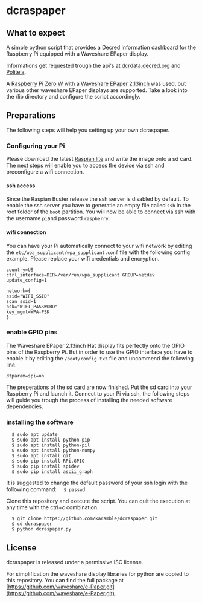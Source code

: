 dcraspaper
=============
## What to expect
A simple python script that provides a Decred information dashboard for the Raspberry Pi equipped with a Waveshare EPaper display.

Informations get requested trough the api's at [dcrdata.decred.org](https://dcrdata.decred.org) and [Politeia](https://proposals.decred.org).

A [Raspberry Pi Zero W](https://www.raspberrypi.org/products/raspberry-pi-zero-w/) with a [Waveshare EPaper 2.13inch](https://www.waveshare.com/wiki/2.13inch_e-Paper_HAT) was used, but various other waveshare EPaper displays are supported. Take a look into the /lib directory and configure the script accordingly.
## Preparations
The following steps will help you setting up your own dcraspaper.
### Configuring your Pi
Please download the latest [Raspian lite](https://www.raspberrypi.org/downloads/raspbian/) and write the image onto a sd card. The next steps will enable you to access the device via ssh and preconfigure a wifi connection.
#### ssh access
Since the Raspian Buster release the ssh server is disabled by default. To enable the ssh server you have to generatie an empty file called `ssh` in the root folder of the `boot` partition. You will now be able to connect via ssh with the username `pi`and password `raspberry`.
#### wifi connection
You can have your Pi automatically connect to your wifi network by editing the `etc/wpa_supplicant/wpa_supplicant.conf` file with the following config example. Please replace your wifi credentials and encryption.
```
country=US
ctrl_interface=DIR=/var/run/wpa_supplicant GROUP=netdev
update_config=1

network={
ssid="WIFI_SSID"
scan_ssid=1
psk="WIFI_PASSWORD"
key_mgmt=WPA-PSK
}
```
### enable GPIO pins
The Waveshare EPaper 2.13inch Hat display fits perfectly onto the GPIO pins of the Raspberry Pi. But in order to use the GPIO interface you have to enable it by editing the `/boot/config.txt` file and uncommend the following line.
```
dtparam=spi=on
```
The preperations of the sd card are now finished. Put the sd card into your Raspberry Pi and launch it. Connect to your Pi via ssh, the following steps will guide you trough the process of installing the needed software dependencies.
### installing the software
```
  $ sudo apt update
  $ sudo apt install python-pip
  $ sudo apt install python-pil
  $ sudo apt install python-numpy
  $ sudo apt install git
  $ sudo pip install RPi.GPIO
  $ sudo pip install spidev
  $ sudo pip install ascii_graph
```
It is suggested to change the default password of your ssh login with the following command:
```  $ passwd```
  
Clone this repository and execute the script. You can quit the execution at any time with the ctrl+c combination.
```
  $ git clone https://github.com/karamble/dcraspaper.git
  $ cd dcraspaper
  $ python dcraspaper.py
```  
  
## License

dcraspaper is released under a permissive ISC license.

For simplification the waveshare display libraries for python are copied to this repository. You can find the full package at [https://github.com/waveshare/e-Paper.git](https://github.com/waveshare/e-Paper.git).
